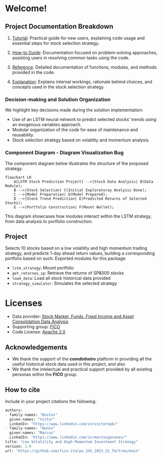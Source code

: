 # Welcome!

## Project Documentation Breakdown

1. [Tutorial](./tutorials.md): Practical guide for new users, explaining code usage and essential steps for stock selection strategy.

2. [How-to Guide](./how-to-guides.md): Documentation focused on problem-solving approaches, assisting users in resolving common tasks using the code.

3. [Reference](./reference.md): Detailed documentation of functions, modules, and methods provided in the code.

4. [Explanation](./explanation.md): Explains internal workings, rationale behind choices, and concepts used in the stock selection strategy.

### Decision-making and Solution Organization

We highlight key decisions made during the solution implementation:

- Use of an LSTM neural network to predict selected stocks' trends using an exogenous variables approach.
- Modular organization of the code for ease of maintenance and reusability.
- Stock selection strategy based on volatility and momentum analysis.

### Component Diagram - Diagram Visualization Bug

The component diagram below illustrates the structure of the proposed strategy:

```mermaid
flowchart LR
    A[LSTM Stock Prediction Project] -->|Stock Data Analysis| B(Data Module);
    B -->|Stock Selection| C(Initial Exploratoray Analysis Done);
    C -->|Model Preparation| D(Model Prepared);
    D -->|Stock Trend Prediction| E(Predicted Returns of Selected Stocks);
    E -->|Portfolio Construction| F(Mount Wallet);
```
This diagram showcases how modules interact within the LSTM strategy, from data analysis to portfolio construction.

## Project

Selects 10 stocks based on a low volatility and high momentum trading strategy, and predicts 1-day ahead return values, building a corresponding portfolio based on such. Exported modules for this package:

- `lstm_strategy`: Mount portfolio
- `get_retornos_sp`: Retrieve the returns of SP&500 stocks
- `load_data`: Load all stock historical data provided
- `strategy_simulator`: Simulates the selected strategy

# Licenses

- Data provider: [Stock Market, Funds, Fixed Income and Asset Consolidation Data Analysis](https://www.comdinheiro.com.br/)
- Supporting group: [FICO](https://fico-ita.github.io/)
- Code License: [Apache 2.0](https://www.apache.org/licenses/LICENSE-2.0)

## Acknowledgements

- We thank the support of the **comdinheiro** platform in providing all the useful historical stock data used in this project, and also
- We thank the intelectual and practical support provided by all existing personas within the **FICO** group.

## How to cite

Include in your project citations the following:
```python
authors:
- family-names: "Bustos"
  given-names: "Victor"
  LinkedIn: "https://www.linkedin.com/in/victoropb/"
- family-names: "Nunes"
  given-names: "Marcus"
  LinkedIn: "https://www.linkedin.com/in/marcusganunes/"
title: "Low Volatility and High Momentum Investment Strategy"
version: 1.0
url: "https://github.com/fico-ita/po_245_2023_S2_T4/tree/main"
```
